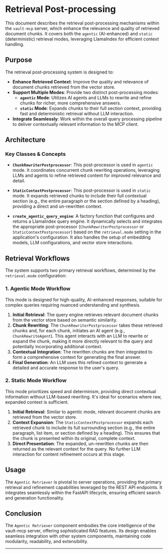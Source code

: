 # Retrieval Post-processing

This document describes the retrieval post-processing mechanisms within the `vault-mcp` server, which enhance the relevance and quality of retrieved document chunks. It covers both the `agentic` (AI-enhanced) and `static` (deterministic) retrieval modes, leveraging LlamaIndex for efficient context handling.

## Purpose

The retrieval post-processing system is designed to:

- **Enhance Retrieved Context**: Improve the quality and relevance of document chunks retrieved from the vector store.
- **Support Multiple Modes**: Provide two distinct post-processing modes:
    - **`agentic` Mode**: Utilizes AI agents and LLMs to rewrite and refine chunks for richer, more comprehensive answers.
    - **`static` Mode**: Expands chunks to their full section context, providing fast and deterministic retrieval without LLM interaction.
- **Integrate Seamlessly**: Work within the overall query processing pipeline to deliver contextually relevant information to the MCP client.

## Architecture

### Key Classes & Concepts

- **`ChunkRewriterPostprocessor`**: This post-processor is used in `agentic` mode. It coordinates concurrent chunk rewriting operations, leveraging LLMs and agents to refine retrieved content for improved relevance and detail.

- **`StaticContextPostprocessor`**: This post-processor is used in `static` mode. It expands retrieved chunks to include their full contextual section (e.g., the entire paragraph or the section defined by a heading), providing a direct and un-rewritten context.

- **`create_agentic_query_engine`**: A factory function that configures and returns a LlamaIndex query engine. It dynamically selects and integrates the appropriate post-processor (`ChunkRewriterPostprocessor` or `StaticContextPostprocessor`) based on the `retrieval.mode` setting in the application's configuration. It also handles the setup of embedding models, LLM configurations, and vector store interactions.

## Retrieval Workflows

The system supports two primary retrieval workflows, determined by the `retrieval.mode` configuration:

### 1. Agentic Mode Workflow

This mode is designed for high-quality, AI-enhanced responses, suitable for complex queries requiring nuanced understanding and synthesis.

1.  **Initial Retrieval**: The query engine retrieves relevant document chunks from the vector store based on semantic similarity.
2.  **Chunk Rewriting**: The `ChunkRewriterPostprocessor` takes these retrieved chunks and, for each chunk, initiates an AI agent (e.g., `ChunkRewriteAgent`). This agent interacts with an LLM to rewrite or expand the chunk, making it more directly relevant to the query and potentially incorporating additional context.
3.  **Contextual Integration**: The rewritten chunks are then integrated to form a comprehensive context for generating the final answer.
4.  **Final Generation**: An LLM uses this refined context to generate a detailed and accurate response to the user's query.

### 2. Static Mode Workflow

This mode prioritizes speed and determinism, providing direct contextual information without LLM-based rewriting. It's ideal for scenarios where raw, expanded context is sufficient.

1.  **Initial Retrieval**: Similar to agentic mode, relevant document chunks are retrieved from the vector store.
2.  **Context Expansion**: The `StaticContextPostprocessor` expands each retrieved chunk to include its full surrounding section (e.g., the entire paragraph, list item, or section defined by a heading). This ensures that the chunk is presented within its original, complete context.
3.  **Direct Presentation**: The expanded, un-rewritten chunks are then returned as the relevant context for the query. No further LLM interaction for content refinement occurs at this stage.

## Usage

The `Agentic Retriever` is pivotal to server operations, providing the primary retrieval and refinement capabilities leveraged by the REST API endpoints. It integrates seamlessly within the FastAPI lifecycle, ensuring efficient search and generation functionality.

## Conclusion

The `Agentic Retriever` component embodies the core intelligence of the vault-mcp server, offering sophisticated RAG features. Its design enables seamless integration with other system components, maintaining code modularity, readability, and extensibility.

---
